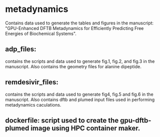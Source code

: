 # metadynamics

Contains data used to generate the tables and figures in the manuscript: 
"GPU-Enhanced DFTB Metadynamics for Efficiently Predicting Free Energies of Biochemical Systems".

## adp_files:
contains the scripts and data used to generate fig.1, fig.2, and fig.3 in the manuscript. Also contains the 
geometry files for alanine dipeptide.

## remdesivir_files:
contains the scripts and data used to generate fig4, fig.5 and fig.6  in the manuscript. Also contains dftb and plumed input files used 
in performing metadynamics caculations.

## dockerfile: script used to create the gpu-dftb-plumed image using HPC container maker.
